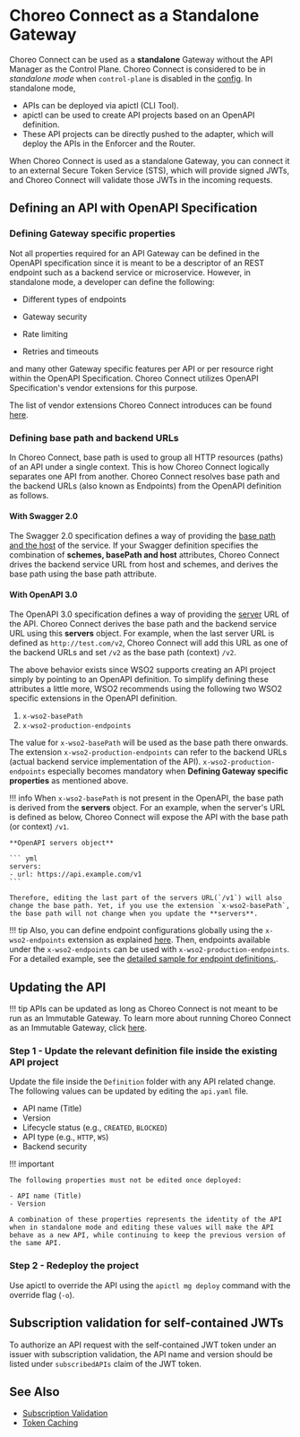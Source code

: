# Choreo Connect as a Standalone Gateway

Choreo Connect can be used as a **standalone** Gateway without the API Manager as the Control Plane. Choreo Connect is considered to be in *standalone mode* when `control-plane` is disabled in the [config]({{base_path}}/deploy-and-publish/deploy-on-gateway/choreo-connect/configurations/control-plane-configurations/#instructions-for-use). In standalone mode, 

- APIs can be deployed via apictl (CLI Tool). 
- apictl can be used to create API projects based on an OpenAPI definition. 
- These API projects can be directly pushed to the adapter, which will deploy the APIs in the Enforcer and the Router.

When Choreo Connect is used as a standalone Gateway, you can connect it to an external Secure Token Service (STS), which will provide signed JWTs, and Choreo Connect will validate those JWTs in the incoming requests.      

## Defining an API with OpenAPI Specification
### Defining Gateway specific properties

Not all properties required for an API Gateway can be defined in the OpenAPI specification since it is meant to be a descriptor of an REST endpoint such as a backend service or microservice. However, in standalone mode, a developer can define the following:

- Different types of endpoints

- Gateway security

- Rate limiting

- Retries and timeouts 

and many other Gateway specific features per API or per resource right within the OpenAPI Specification. Choreo Connect utilizes OpenAPI Specification's vendor extensions for this purpose.

The list of vendor extensions Choreo Connect introduces can be found [here]({{base_path}}/deploy-and-publish/deploy-on-gateway/choreo-connect/concepts/as-a-standalone-gateway/#openapi-extensions). 

### Defining base path and backend URLs

In Choreo Connect, base path is used to group all HTTP resources (paths) of an API under a single context. This is how Choreo Connect logically separates one API from another. Choreo Connect resolves base path and the backend URLs (also known as Endpoints) from the OpenAPI definition as follows.

#### With Swagger 2.0

The Swagger 2.0 specification defines a way of providing the [base path and the host](https://swagger.io/docs/specification/2-0/api-host-and-base-path/) of the service. If your Swagger definition specifies the combination of **schemes, basePath and host** attributes, Choreo Connect drives the backend service URL from host and schemes, and derives the base path using the base path attribute.

#### With OpenAPI 3.0
    
The OpenAPI 3.0 specification defines a way of providing the [server](https://swagger.io/docs/specification/api-host-and-base-path/) URL of the API. Choreo Connect derives the base path and the backend service URL using this **servers** object. For example, when the last server URL is defined as `http://test.com/v2`, Choreo Connect will add this URL as one of the backend URLs and set `/v2` as the base path (context) `/v2`.

The above behavior exists since WSO2 supports creating an API project simply by pointing to an OpenAPI definition. To simplify defining these attributes a little more, WSO2 recommends using the following two WSO2 specific extensions in the OpenAPI definition.

1. `x-wso2-basePath`
2. `x-wso2-production-endpoints`

The value for `x-wso2-basePath` will be used as the base path there onwards. The extension `x-wso2-production-endpoints` can refer to the backend URLs (actual backend service implementation of the API). `x-wso2-production-endpoints` especially becomes mandatory when **Defining Gateway specific properties** as mentioned above.

!!! info
    When `x-wso2-basePath` is not present in the OpenAPI, the base path is derived from the **servers** object. For an example, when the server's URL is defined as below, Choreo Connect will expose the API with the base path (or context) `/v1`.

    **OpenAPI servers object**

    ``` yml
    servers:
    - url: https://api.example.com/v1 
    ```

    Therefore, editing the last part of the servers URL(`/v1`) will also change the base path. Yet, if you use the extension `x-wso2-basePath`, the base path will not change when you update the **servers**. 

!!! tip
    Also, you can define endpoint configurations globally using the `x-wso2-endpoints` extension as explained [here]({{base_path}}/reference/vendor-extensions-catalog/#x-wso2-endpoints). Then, endpoints available under the `x-wso2-endpoints` can be used with `x-wso2-production-endpoints`. For a detailed example, see the [detailed sample for endpoint definitions.](https://github.com/wso2/product-microgateway/blob/main/samples/openAPI-definitions/endpoint_by_reference_sample.yaml).



## Updating the API

!!! tip
    APIs can be updated as long as Choreo Connect is not meant to be run as an Immutable Gateway. To learn more about running Choreo Connect as an Immutable Gateway, click [here]({{base_path}}/deploy-and-publish/deploy-on-gateway/choreo-connect/deploy-api/deploy-apis-as-immutable-gateway/).
        
### Step 1 - Update the relevant definition file inside the existing API project

Update the file inside the `Definition` folder with any API related change. The following values can be updated by editing the `api.yaml` file.

- API name (Title)
- Version
- Lifecycle status (e.g., `CREATED`, `BLOCKED`)
- API type (e.g., `HTTP`, `WS`)
- Backend security

!!! important

    The following properties must not be edited once deployed:

    - API name (Title)
    - Version
    
    A combination of these properties represents the identity of the API when in standalone mode and editing these values will make the API behave as a new API, while continuing to keep the previous version of the same API.

### Step 2 -  Redeploy the project

Use apictl to override the API using the `apictl mg deploy` command with the override flag (`-o`).

## Subscription validation for self-contained JWTs

To authorize an API request with the self-contained JWT token under an issuer with subscription validation, the API name and version should be listed under `subscribedAPIs` claim of the JWT token.

## See Also

- [Subscription Validation]({{base_path}}/deploy-and-publish/deploy-on-gateway/choreo-connect/concepts/subscription-validation/)
- [Token Caching]({{base_path}}/deploy-and-publish/deploy-on-gateway/choreo-connect/configure-caching/)

